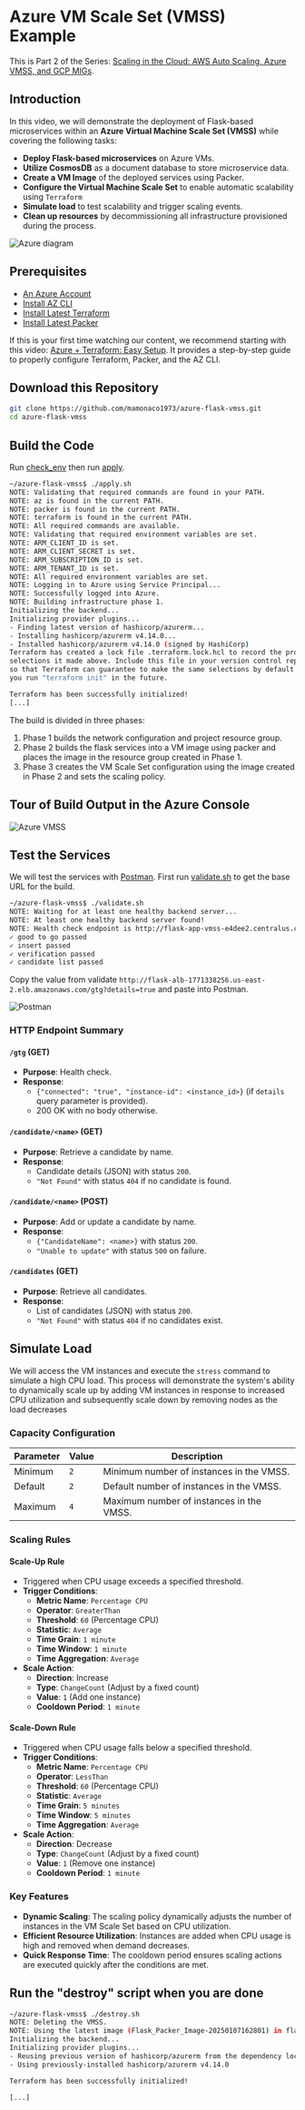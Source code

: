# Azure VM Scale Set (VMSS) Example

This is Part 2 of the Series: [Scaling in the Cloud: AWS Auto Scaling, Azure VMSS, and GCP MIGs](https://youtu.be/i_T7Wu_mJ1k).

## Introduction

In this video, we will demonstrate the deployment of Flask-based microservices within an **Azure Virtual Machine Scale Set (VMSS)** while covering the following tasks:

- **Deploy Flask-based microservices** on Azure VMs.
- **Utilize CosmosDB** as a document database to store microservice data.
- **Create a VM Image** of the deployed services using Packer.
- **Configure the Virtual Machine Scale Set** to enable automatic scalability using `Terraform`
- **Simulate load** to test scalability and trigger scaling events.
- **Clean up resources** by decommissioning all infrastructure provisioned during the process.

![Azure diagram](azure-flask-vmss.png)

## Prerequisites

* [An Azure Account](https://portal.azure.com/)
* [Install AZ CLI](https://learn.microsoft.com/en-us/cli/azure/install-azure-cli) 
* [Install Latest Terraform](https://developer.hashicorp.com/terraform/install)
* [Install Latest Packer](https://developer.hashicorp.com/packer/install)

If this is your first time watching our content, we recommend starting with this video: [Azure + Terraform: Easy Setup](https://www.youtube.com/watch?v=wwi3kVgYNOk). It provides a step-by-step guide to properly configure Terraform, Packer, and the AZ CLI.

## Download this Repository

```bash
git clone https://github.com/mamonaco1973/azure-flask-vmss.git
cd azure-flask-vmss
```

## Build the Code

Run [check_env](build\check_env.sh) then run [apply](apply.sh).

```bash
~/azure-flask-vmss$ ./apply.sh
NOTE: Validating that required commands are found in your PATH.
NOTE: az is found in the current PATH.
NOTE: packer is found in the current PATH.
NOTE: terraform is found in the current PATH.
NOTE: All required commands are available.
NOTE: Validating that required environment variables are set.
NOTE: ARM_CLIENT_ID is set.
NOTE: ARM_CLIENT_SECRET is set.
NOTE: ARM_SUBSCRIPTION_ID is set.
NOTE: ARM_TENANT_ID is set.
NOTE: All required environment variables are set.
NOTE: Logging in to Azure using Service Principal...
NOTE: Successfully logged into Azure.
NOTE: Building infrastructure phase 1.
Initializing the backend...
Initializing provider plugins...
- Finding latest version of hashicorp/azurerm...
- Installing hashicorp/azurerm v4.14.0...
- Installed hashicorp/azurerm v4.14.0 (signed by HashiCorp)
Terraform has created a lock file .terraform.lock.hcl to record the provider
selections it made above. Include this file in your version control repository
so that Terraform can guarantee to make the same selections by default when
you run "terraform init" in the future.

Terraform has been successfully initialized!
[...]
```

The build is divided in three phases:

1.  Phase 1 builds the network configuration and project resource group.
2.  Phase 2 builds the flask services into a VM image using packer and places the image in the resource group created in Phase 1.
3.  Phase 3 creates the VM Scale Set configuration using the image created in Phase 2 and sets the scaling policy.

## Tour of Build Output in the Azure Console

![Azure VMSS](flask-vmss.png)

## Test the Services

We will test the services with [Postman](https://www.postman.com/downloads/). First run [validate.sh](validate.sh) to get the base URL for the build.

```bash
~/azure-flask-vmss$ ./validate.sh
NOTE: Waiting for at least one healthy backend server...
NOTE: At least one healthy backend server found!
NOTE: Health check endpoint is http://flask-app-vmss-e4dee2.centralus.cloudapp.azure.com/gtg?details=true
✓ good to go passed
✓ insert passed
✓ verification passed
✓ candidate list passed
```

Copy the value from validate `http://flask-alb-1771338256.us-east-2.elb.amazonaws.com/gtg?details=true` and paste into Postman.

![Postman](postman.png)

### HTTP Endpoint Summary

#### `/gtg` (GET)
- **Purpose**: Health check.
- **Response**: 
  - `{"connected": "true", "instance-id": <instance_id>}` (if `details` query parameter is provided).
  - 200 OK with no body otherwise.

#### `/candidate/<name>` (GET)
- **Purpose**: Retrieve a candidate by name.
- **Response**: 
  - Candidate details (JSON) with status `200`.
  - `"Not Found"` with status `404` if no candidate is found.

#### `/candidate/<name>` (POST)
- **Purpose**: Add or update a candidate by name.
- **Response**: 
  - `{"CandidateName": <name>}` with status `200`.
  - `"Unable to update"` with status `500` on failure.

#### `/candidates` (GET)
- **Purpose**: Retrieve all candidates.
- **Response**: 
  - List of candidates (JSON) with status `200`.
  - `"Not Found"` with status `404` if no candidates exist.

## Simulate Load

We will access the VM instances and execute the `stress` command to simulate a high CPU load. This process will demonstrate the system's ability to dynamically scale up by adding VM instances in response to increased CPU utilization and subsequently scale down by removing nodes as the load decreases


### Capacity Configuration

| **Parameter** | **Value**                                | **Description**                                 |
|---------------|------------------------------------------|-------------------------------------------------|
| Minimum       | `2`         | Minimum number of instances in the VMSS.       |
| Default       | `2`            | Default number of instances in the VMSS.       |
| Maximum       | `4`                                     | Maximum number of instances in the VMSS.       |

### Scaling Rules

#### Scale-Up Rule
- Triggered when CPU usage exceeds a specified threshold.
- **Trigger Conditions**:
  - **Metric Name**: `Percentage CPU`
  - **Operator**: `GreaterThan`
  - **Threshold**: `60` (Percentage CPU)
  - **Statistic**: `Average`
  - **Time Grain**: `1 minute`
  - **Time Window**: `1 minute`
  - **Time Aggregation**: `Average`
- **Scale Action**:
  - **Direction**: Increase
  - **Type**: `ChangeCount` (Adjust by a fixed count)
  - **Value**: `1` (Add one instance)
  - **Cooldown Period**: `1 minute`

#### Scale-Down Rule
- Triggered when CPU usage falls below a specified threshold.
- **Trigger Conditions**:
  - **Metric Name**: `Percentage CPU`
  - **Operator**: `LessThan`
  - **Threshold**: `60` (Percentage CPU)
  - **Statistic**: `Average`
  - **Time Grain**: `5 minutes`
  - **Time Window**: `5 minutes`
  - **Time Aggregation**: `Average`
- **Scale Action**:
  - **Direction**: Decrease
  - **Type**: `ChangeCount` (Adjust by a fixed count)
  - **Value**: `1` (Remove one instance)
  - **Cooldown Period**: `1 minute`

### Key Features
- **Dynamic Scaling**: The scaling policy dynamically adjusts the number of instances in the VM Scale Set based on CPU utilization.
- **Efficient Resource Utilization**: Instances are added when CPU usage is high and removed when demand decreases.
- **Quick Response Time**: The cooldown period ensures scaling actions are executed quickly after the conditions are met.

## Run the "destroy" script when you are done

```bash
~/azure-flask-vmss$ ./destroy.sh
NOTE: Deleting the VMSS.
NOTE: Using the latest image (Flask_Packer_Image-20250107162801) in flask-app-vmss
Initializing the backend...
Initializing provider plugins...
- Reusing previous version of hashicorp/azurerm from the dependency lock file
- Using previously-installed hashicorp/azurerm v4.14.0

Terraform has been successfully initialized!

[...]
```